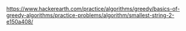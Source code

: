 https://www.hackerearth.com/practice/algorithms/greedy/basics-of-greedy-algorithms/practice-problems/algorithm/smallest-string-2-e150a408/
